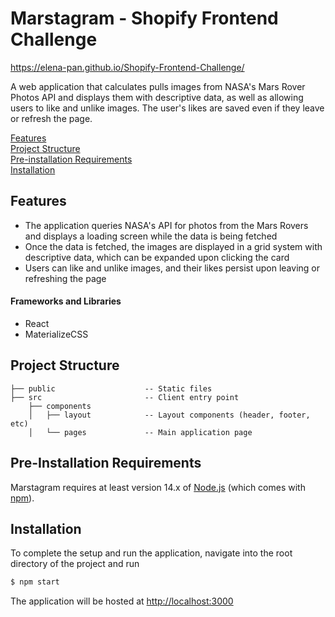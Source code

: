 
# Marstagram - Shopify Frontend Challenge

https://elena-pan.github.io/Shopify-Frontend-Challenge/

A web application that calculates pulls images from NASA's Mars Rover Photos API and displays them with descriptive data, as well as allowing users to like and unlike images. The user's likes are saved even if they leave or refresh the page.


[Features](#features) \
[Project Structure](#project-structure) \
[Pre-installation Requirements](#pre-installation-requirements) \
[Installation](#installation)

## Features
* The application queries NASA's API for photos from the Mars Rovers and displays a loading screen while the data is being fetched
* Once the data is fetched, the images are displayed in a grid system with descriptive data, which can be expanded upon clicking the card
* Users can like and unlike images, and their likes persist upon leaving or refreshing the page

#### Frameworks and Libraries
* React
* MaterializeCSS

## Project Structure

```
├── public                    -- Static files
├── src                       -- Client entry point
    ├── components
    │   ├── layout            -- Layout components (header, footer, etc)
    │   └── pages             -- Main application page

```

## Pre-Installation Requirements

Marstagram requires at least version 14.x of [Node.js](https://nodejs.org/en/) (which comes with [npm](http://npmjs.com/)).

## Installation

To complete the setup and run the application, navigate into the root directory of the project and run

```cmd
$ npm start
```

The application will be hosted at
[http://localhost:3000](http://localhost:3000)
